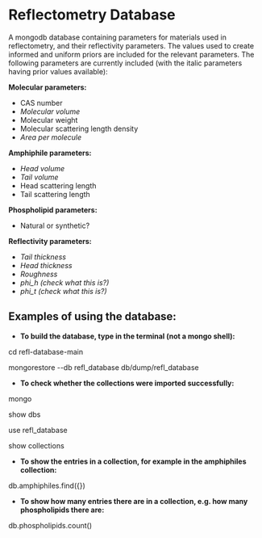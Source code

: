# Reflectometry Database 

A mongodb database containing parameters for materials used in reflectometry, and their reflectivity parameters. The values used to create informed and uniform priors are included for the relevant parameters.
The following parameters are currently included  (with the italic parameters having prior values available): 
  
**Molecular parameters:**
  * CAS number
  * _Molecular volume_
  * Molecular weight
  * Molecular scattering length density
  * _Area per molecule_
  
**Amphiphile parameters:**
  * _Head volume_
  * _Tail volume_
  * Head scattering length
  * Tail scattering length
  
**Phospholipid parameters:**
  * Natural or synthetic?
  
**Reflectivity parameters:**
  * _Tail thickness_
  * _Head thickness_
  * _Roughness_
  * _phi_h (check what this is?)_
  * _phi_t (check what this is?)_


## Examples of using the database: 

* **To build the database, type in the terminal (not a mongo shell):**

cd refl-database-main

mongorestore --db refl_database db/dump/refl_database

* **To check whether the collections were imported successfully:**

mongo

show dbs

use refl_database

show collections 

* **To show the entries in a collection, for example in the amphiphiles collection:**

db.amphiphiles.find({})

* **To show how many entries there are in a collection, e.g. how many phospholipids there are:**

db.phospholipids.count()
